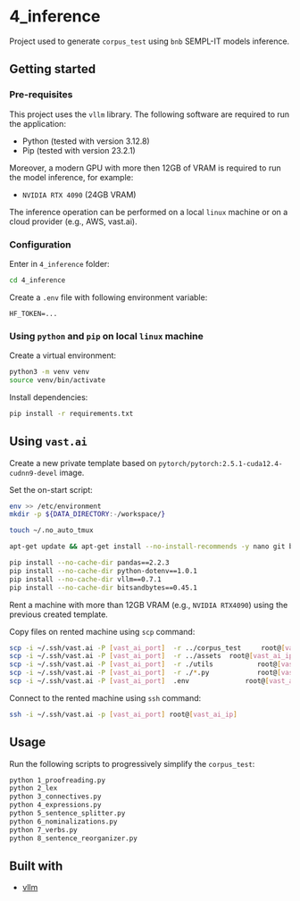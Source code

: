 # 4_inference
Project used to generate `corpus_test` using `bnb` SEMPL-IT models inference.

## Getting started
### Pre-requisites
This project uses the `vllm` library. The following software are required to run the application:
* Python (tested with version 3.12.8)
* Pip (tested with version 23.2.1)

Moreover, a modern GPU with more then 12GB of VRAM is required to run the model inference, for example:
* `NVIDIA RTX 4090` (24GB VRAM)

The inference operation can be performed on a local `linux` machine or on a cloud provider (e.g., AWS, vast.ai).

### Configuration
Enter in `4_inference` folder:
```sh
cd 4_inference
```

Create a `.env` file with following environment variable:
```
HF_TOKEN=...
```

### Using `python` and `pip` on local `linux` machine
Create a virtual environment:
```sh
python3 -m venv venv
source venv/bin/activate
```

Install dependencies:
```sh
pip install -r requirements.txt
```

## Using `vast.ai`
Create a new private template based on `pytorch/pytorch:2.5.1-cuda12.4-cudnn9-devel` image.

Set the on-start script:
```sh
env >> /etc/environment
mkdir -p ${DATA_DIRECTORY:-/workspace/}

touch ~/.no_auto_tmux

apt-get update && apt-get install --no-install-recommends -y nano git build-essential screen && apt-get clean && rm -rf /var/lib/apt/lists/*

pip install --no-cache-dir pandas==2.2.3
pip install --no-cache-dir python-dotenv==1.0.1
pip install --no-cache-dir vllm==0.7.1
pip install --no-cache-dir bitsandbytes==0.45.1
```

Rent a machine with more than 12GB VRAM (e.g., `NVIDIA RTX4090`) using the previous created template.

Copy files on rented machine using `scp` command:
```sh
scp -i ~/.ssh/vast.ai -P [vast_ai_port]  -r ../corpus_test     root@[vast_ai_ip]:/corpus_test
scp -i ~/.ssh/vast.ai -P [vast_ai_port]  -r ../assets  root@[vast_ai_ip]:/assets
scp -i ~/.ssh/vast.ai -P [vast_ai_port]  -r ./utils       	  root@[vast_ai_ip]:/root/utils
scp -i ~/.ssh/vast.ai -P [vast_ai_port]  -r ./*.py       	  root@[vast_ai_ip]:/root/
scp -i ~/.ssh/vast.ai -P [vast_ai_port]  .env              root@[vast_ai_ip]:/root/.env
```

Connect to the rented machine using `ssh` command:
```sh
ssh -i ~/.ssh/vast.ai -p [vast_ai_port] root@[vast_ai_ip]
```

## Usage
Run the following scripts to progressively simplify the `corpus_test`:
```sh
python 1_proofreading.py
python 2_lex
python 3_connectives.py
python 4_expressions.py
python 5_sentence_splitter.py
python 6_nominalizations.py
python 7_verbs.py
python 8_sentence_reorganizer.py
```

## Built with
* [vllm](https://github.com/vllm-project/vllm)